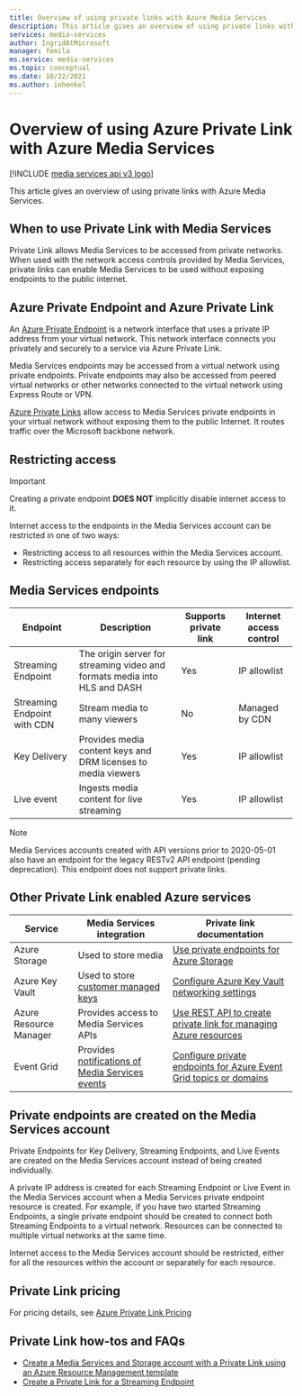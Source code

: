 ```yaml
---
title: Overview of using private links with Azure Media Services
description: This article gives an overview of using private links with Azure Media Services.
services: media-services
author: IngridAtMicrosoft
manager: femila
ms.service: media-services
ms.topic: conceptual
ms.date: 10/22/2021
ms.author: inhenkel
---
```


# Overview of using Azure Private Link with Azure Media Services

[!INCLUDE [media services api v3 logo](./includes/v3-hr.md)]

This article gives an overview of using private links with Azure Media Services.

## When to use Private Link with Media Services

Private Link allows Media Services to be accessed from private networks. When used with the network access controls provided by Media Services, private links can enable Media Services to be used without exposing endpoints to the public internet.

## Azure Private Endpoint and Azure Private Link

An [Azure Private Endpoint](../../private-link/private-endpoint-overview.md) is a network interface that uses a private IP address from your virtual network.  This network interface connects you privately and securely to a service via Azure Private Link.

Media Services endpoints may be accessed from a virtual network using private endpoints. Private endpoints may also be accessed from peered virtual networks or other networks connected to the virtual network using Express Route or VPN.

[Azure Private Links](../../private-link/index.yml) allow access to Media Services private endpoints in your virtual network without exposing them to the public Internet. It routes traffic over the Microsoft backbone network.

## Restricting access

> [!Important]
> Creating a private endpoint **DOES NOT** implicitly disable internet access to it.

Internet access to the endpoints in the Media Services account can be restricted in one of two ways:

- Restricting access to all resources within the Media Services account.
- Restricting access separately for each resource by using the IP allowlist.

## Media Services endpoints

| Endpoint                    | Description                                                               | Supports private link | Internet access control |
| --------------------------- | ------------------------------------------------------------------------- | --------------------- | ----------------------- |
| Streaming Endpoint          | The origin server for streaming video and formats media into HLS and DASH | Yes                   | IP allowlist            |
| Streaming Endpoint with CDN | Stream media to many viewers                                              | No                    | Managed by CDN          |
| Key Delivery                | Provides media content keys and DRM licenses to media viewers             | Yes                   | IP allowlist            |
| Live event                  | Ingests media content for live streaming                                  | Yes                   | IP allowlist            |

> [!NOTE]
> Media Services accounts created with API versions prior to 2020-05-01 also have an endpoint for the legacy RESTv2 API endpoint (pending deprecation).  This endpoint does not support private links.

## Other Private Link enabled Azure services

| Service                | Media Services integration                      | Private link documentation |
| ---------------------- | ----------------------------------------------- | -------------------------- |
| Azure Storage          | Used to store media                             | [Use private endpoints for Azure Storage](../../storage/common/storage-private-endpoints.md) |
| Azure Key Vault        | Used to store [customer managed keys](security-customer-managed-keys-portal-tutorial.md)             | [Configure Azure Key Vault networking settings](../../key-vault/general/how-to-azure-key-vault-network-security.md) |
| Azure Resource Manager | Provides access to Media Services APIs          | [Use REST API to create private link for managing Azure resources](../../azure-resource-manager/management/create-private-link-access-rest.md) |
| Event Grid             | Provides [notifications of Media Services events](./monitoring/job-state-events-cli-how-to.md) | [Configure private endpoints for Azure Event Grid topics or domains](../../event-grid/configure-private-endpoints.md)  |

## Private endpoints are created on the Media Services account

Private Endpoints for Key Delivery, Streaming Endpoints, and Live Events are created on the Media Services account instead of being created individually.

A private IP address is created for each Streaming Endpoint or Live Event in the Media Services account when a Media Services private endpoint resource is created. For example, if you have two started Streaming Endpoints, a single private endpoint should be created to connect both Streaming Endpoints to a virtual network. Resources can be connected to multiple virtual networks at the same time.

Internet access to the Media Services account should be restricted, either for all the resources within the account or separately for each resource.

## Private Link pricing
For pricing details, see [Azure Private Link Pricing](https://azure.microsoft.com/pricing/details/private-link)

## Private Link how-tos and FAQs

- [Create a Media Services and Storage account with a Private Link using an Azure Resource Management template](security-private-link-arm-how-to.md)
- [Create a Private Link for a Streaming Endpoint](security-private-link-streaming-endpoint-how-to.md)